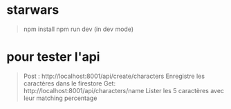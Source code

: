 # starwars
> npm install
> npm run dev (in dev mode)

# pour tester l'api
> Post : http://localhost:8001/api/create/characters
>Enregistre les caractères dans le firestore
> Get: http://localhost:8001/api/characters/name
>Lister les 5 caractères avec leur matching percentage
